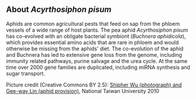 About *Acyrthosiphon pisum*
---------------------------

Aphids are common agricultural pests that feed on sap from the phloem
vessels of a wide range of host plants. The pea aphid *Acyrthosiphon
pisum* has co-evolved with an obligate bacterial symbiont (*Buchnera
aphidicola*), which provides essential amino acids that are rare in
phloem and would otherwise be missing from the aphids\' diet. The
co-evolution of the aphid and Buchnera has led to extensive gene loss
from the genome, including immunity related pathways, purine salvage and
the urea cycle. At the same time over 2000 gene families are duplicated,
including miRNA synthesis and sugar transport.

Picture credit (Creative Commons BY 2.5): [Shipher Wu (photograph) and
Gee-way Lin (aphid
provision)](http://commons.wikimedia.org/wiki/File:Acyrthosiphon_pisum_(pea_aphid)-PLoS.jpg),
National Taiwan University 2010
